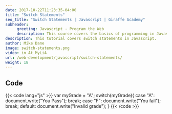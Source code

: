 ```yaml
---
date: 2017-10-22T11:23:35-04:00
title: "Switch Statements"
seo_title: "Switch Statements | Javascript | Giraffe Academy"
subheader:
     greeting: Javascript - Program the Web
     description: This course covers the basics of programming in Javascript. Work your way through the videos and we'll teach you everything you need to know to make your website more responsive!
description: This tutorial covers switch statements in Javascript.
author: Mike Dane
image: switch-statements.png
video: in_At_MyLiA
url: /web-development/javascript/switch-statements/
weight: 18
---
```


## Code

{{< code lang="js" >}}
var myGrade = "A";
switch(myGrade){
     case "A":
          document.write("You Pass");
          break;
     case "F":
          document.write("You fail");
          break;
     default:
          document.write("Invalid grade");
}
{{< /code >}}
